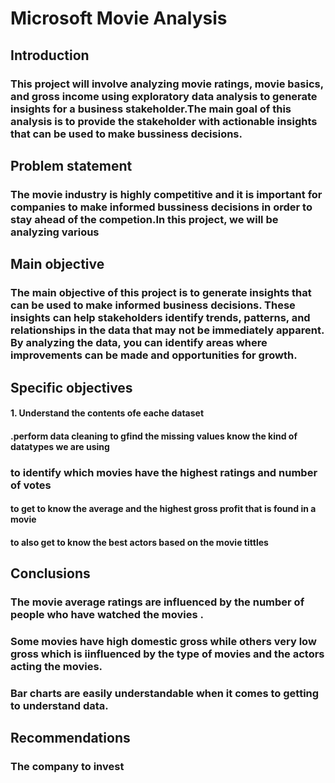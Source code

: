 # Microsoft Movie Analysis

## Introduction
### This project will involve analyzing movie ratings, movie basics, and gross income using exploratory data analysis to generate insights for a business stakeholder.The main goal of this analysis is to provide the stakeholder with actionable insights that can be used to make bussiness decisions.


## Problem statement
### The movie industry is highly competitive and it is important for companies to make informed bussiness decisions in order to stay ahead of the competion.In this project, we will be analyzing various 

## Main objective
### The main objective of this project is to generate insights that can be used to make informed business decisions. These insights can help stakeholders identify trends, patterns, and relationships in the data that may not be immediately apparent. By analyzing the data, you can identify areas where improvements can be made and opportunities for growth.

## Specific objectives
#### 1. Understand the contents ofe eache dataset
####  .perform data cleaning to gfind the missing values know the kind of datatypes we are using
### to identify which movies have the highest ratings and number of votes
#### to get to know the average and the highest gross profit that is found in a movie
#### to also get to know the best actors based on the movie tittles


## Conclusions
### The movie average ratings are influenced by the number of people who have watched the movies .
### Some movies have high domestic gross while others very low gross which is iinfluenced by the type of movies and the actors acting the movies.
### Bar charts are easily understandable when it comes to getting to understand data.

## Recommendations
### The company to invest 
#### 
#### 